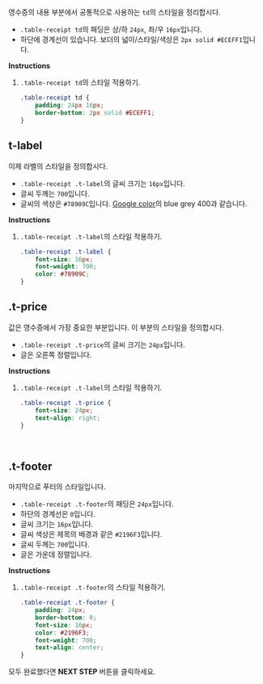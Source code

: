 ## <td>
영수증의 내용 부분에서 공통적으로 사용하는 `td`의 스타일을 정리합시다.
* `.table-receipt td`의 패딩은 상/하 `24px`, 좌/우 `16px`입니다.
* 하단에 경계선이 있습니다. 보더의 넓이/스타일/색상은 `2px solid #ECEFF1`입니다.

**Instructions**
1. `.table-receipt td`의 스타일 적용하기. 
    ```css
    .table-receipt td {
    	padding: 24px 16px;
    	border-bottom: 2px solid #ECEFF1;
    }
    ```
    
    

## t-label
이제 라벨의 스타일을 정의합시다.
* `.table-receipt .t-label`의 글씨 크기는 `16px`입니다.
* 글씨 두께는 `700`입니다.
* 글씨의 색상은 `#78909C`입니다. [Google color][999]의 blue grey 400과 같습니다.

**Instructions**
1. `.table-receipt .t-label`의 스타일 적용하기. 
    ```css
    .table-receipt .t-label {
    	font-size: 16px;
    	font-weight: 700;
    	color: #78909C;
    }
    ```



## .t-price
값은 영수증에서 가장 중요한 부분입니다. 이 부분의 스타일을 정의합시다.
* `.table-receipt .t-price`의 글씨 크기는 `24px`입니다.
* 글은 오른쪽 정렬입니다.

**Instructions**
1. `.table-receipt .t-label`의 스타일 적용하기. 
    ```css
    .table-receipt .t-price {
    	font-size: 24px;
    	text-align: right;
    }
    ```


​    
## .t-footer
마지막으로 푸터의 스타일입니다.
* `.table-receipt .t-footer`의 패딩은 `24px`입니다.
* 하단의 경계선은 `0`입니다.
* 글씨 크기는 `16px`입니다.
* 글씨 색상은 제목의 배경과 같은 `#2196F3`입니다.
* 글씨 두께는 `700`입니다.
* 글은 가운데 정렬입니다.

**Instructions**
1. `.table-receipt .t-footer`의 스타일 적용하기. 
    ```css
    .table-receipt .t-footer {
    	padding: 24px;
    	border-bottom: 0;
    	font-size: 16px;
    	color: #2196F3;
    	font-weight: 700;
    	text-align: center;
    }
    ```
    
    

모두 완료했다면 **NEXT STEP** 버튼을 클릭하세요.  

[999]: https://material.io/design/color/#color-usage-palettes
